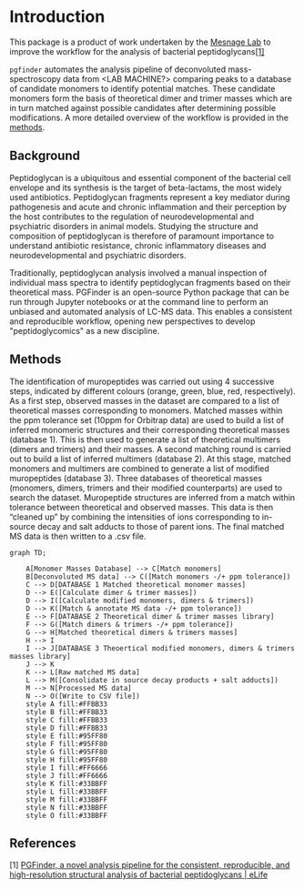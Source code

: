 # Introduction

This package is a product of work undertaken by the [Mesnage Lab](https://mesnagelab.weebly.com/) to improve the
workflow for the analysis of bacterial peptidoglycans[[1]](#1)

`pgfinder` automates the analysis pipeline of deconvoluted mass-spectroscopy data from <LAB MACHINE?> comparing peaks to
a database of candidate monomers to identify potential matches. These candidate monomers form the basis of theoretical
dimer and trimer masses which are in turn matched against possible candidates after determining possible
modifications. A more detailed overview of the workflow is provided in the [methods](#methods).

## Background

Peptidoglycan is a ubiquitous and essential component of the bacterial cell envelope and its synthesis is the target of
beta-lactams, the most widely used antibiotics. Peptidoglycan fragments represent a key mediator during pathogenesis and
acute and chronic inflammation and their perception by the host contributes to the regulation of neurodevelopmental and
psychiatric disorders in animal models. Studying the structure and composition of peptidoglycan is therefore of
paramount importance to understand antibiotic resistance, chronic inflammatory diseases and neurodevelopmental and
psychiatric disorders.

Traditionally, peptidoglycan analysis involved a manual inspection of individual mass spectra to identify peptidoglycan
fragments based on their theoretical mass. PGFinder is an open-source Python package that can be run through Jupyter
notebooks or at the command line to perform an unbiased and automated analysis of LC-MS data. This enables a consistent
and reproducible workflow, opening new perspectives to develop "peptidoglycomics" as a new discipline.

## Methods

The identification of muropeptides was carried out using 4 successive steps, indicated by different colours (orange,
green, blue, red, respectively). As a first step, observed masses in the dataset are compared to a list of theoretical
masses corresponding to monomers. Matched masses within the ppm tolerance set (10ppm for Orbitrap data) are used to
build a list of inferred monomeric structures and their corresponding theoretical masses (database 1). This is then used
to generate a list of theoretical multimers (dimers and trimers) and their masses. A second matching round is carried
out to build a list of inferred multimers (database 2). At this stage, matched monomers and multimers are combined to
generate a list of modified muropeptides (database 3). Three databases of theoretical masses (monomers, dimers, trimers
and their modified counterparts) are used to search the dataset. Muropeptide structures are inferred from a match within
tolerance between theoretical and observed masses. This data is then “cleaned up” by combining the intensities of ions
corresponding to in-source decay and salt adducts to those of parent ions. The final matched MS data is then written to
a .csv file.

```{mermaid}
graph TD;

    A[Monomer Masses Database] --> C[Match monomers]
    B[Deconvoluted MS data] --> C([Match monomers -/+ ppm tolerance])
    C --> D[DATABASE 1 Matched theoretical monomer masses]
    D --> E([Calculate dimer & trimer masses])
    D --> I([Calculate modified monomers, dimers & trimers])
    D --> K([Match & annotate MS data -/+ ppm tolerance])
    E --> F[DATABASE 2 Theoretical dimer & trimer masses library]
    F --> G([Match dimers & trimers -/+ ppm tolerance])
    G --> H[Matched theoretical dimers & trimers masses]
    H --> I
    I --> J[DATABASE 3 Theoertical modified monomers, dimers & trimers masses library]
    J --> K
    K --> L[Raw matched MS data]
    L --> M([Consolidate in source decay products + salt adducts])
    M --> N[Processed MS data]
    N --> O([Write to CSV file])
    style A fill:#FFBB33
    style B fill:#FFBB33
    style C fill:#FFBB33
    style D fill:#FFBB33
    style E fill:#95FF80
    style F fill:#95FF80
    style G fill:#95FF80
    style H fill:#95FF80
    style I fill:#FF6666
    style J fill:#FF6666
    style K fill:#33BBFF
    style L fill:#33BBFF
    style M fill:#33BBFF
    style N fill:#33BBFF
    style O fill:#33BBFF
```


## References

<a id="1">[1]</a> [PGFinder, a novel analysis pipeline for the consistent, reproducible, and high-resolution structural analysis of bacterial peptidoglycans | eLife](https://elifesciences.org/articles/70597)
